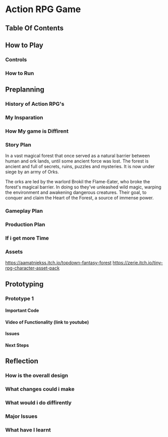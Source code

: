 # Action RPG Game
## Table Of Contents

## How to Play
### Controls

### How to Run

## Preplanning
### History of Action RPG's

### My Insparation

### How My game is Diffirent

### Story Plan 
In a vast magical forest that once served as a natural barrier between human and ork lands, until some ancient force was lost. The forest is ancient and full of secrets, ruins, puzzles and mysteries. It is now under siege by an army of Orks. 
 
The orks are led by the warlord Brokil the Flame-Eater, who broke the forest's magical barrier. In doing so they’ve unleashed wild magic, warping the environment and awakening dangerous creatures. Their goal, to conquer and claim the Heart of the Forest, a source of immense power. 

### Gameplay Plan

### Production Plan

### If i get more Time

### Assets
https://aamatniekss.itch.io/topdown-fantasy-forest
https://zerie.itch.io/tiny-rpg-character-asset-pack

## Prototyping
### Prototype 1
#### Important Code

#### Video of Functionality (link to youtube)

#### Issues 

#### Next Steps

## Reflection 
### How is the overall design 

### What changes could i make

### What would i do diffirently 

### Major Issues

### What have I learnt


 
